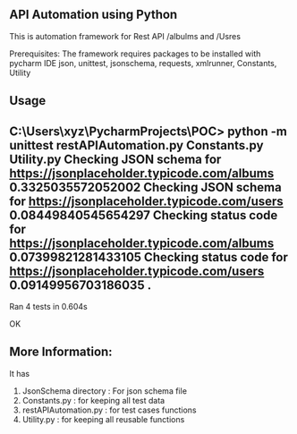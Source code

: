 ## API Automation using Python
This is automation framework for Rest API /albulms and /Usres

Prerequisites:
The framework requires packages to be installed with pycharm IDE json, unittest, jsonschema, requests, xmlrunner, Constants, Utility

## Usage

C:\Users\xyz\PycharmProjects\POC> python -m unittest restAPIAutomation.py Constants.py Utility.py
 Checking JSON schema for https://jsonplaceholder.typicode.com/albums 
0.3325035572052002
 Checking JSON schema for https://jsonplaceholder.typicode.com/users 
0.08449840545654297
 Checking status code for https://jsonplaceholder.typicode.com/albums 
0.07399821281433105
 Checking status code for https://jsonplaceholder.typicode.com/users 
0.09149956703186035
.
----------------------------------------------------------------------
Ran 4 tests in 0.604s

OK


## More Information:
It has

1) JsonSchema directory : For json schema file
2) Constants.py : for keeping all test data
3) restAPIAutomation.py : for test cases functions
4) Utility.py : for keeping all reusable functions
